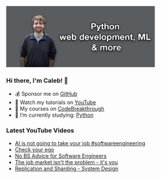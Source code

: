 <img src="github-cover-photo-my-face.jpg" width="400px" />

### Hi there, I'm Caleb! 🍛

- 💰 Sponsor me on [GitHub](https://github.com/sponsors/CalebCurry)
- 🎥 Watch my tutorials on [YouTube](https://www.youtube.com/calebthevideomaker2)
- 📗 My courses on [CodeBreakthrough](https://www.codebreakthrough.com)
- 🤔 I’m currently studying: [Python](https://www.youtube.com/watch?v=s3IvdkCq2_c&t=4254s)

### Latest YouTube Videos
<!-- YOUTUBE:START -->
- [AI is not going to take your job #softwareengineering](https://www.youtube.com/watch?v=EInWpO86ANs)
- [Check your ego](https://www.youtube.com/watch?v=kDomh1piAR0)
- [No BS Advice for Software Engineers](https://www.youtube.com/watch?v=ga3nYHWtS14)
- [The job market isn&#39;t the problem - it&#39;s you](https://www.youtube.com/watch?v=FqRfBg4V8_s)
- [Replication and Sharding - System Design](https://www.youtube.com/watch?v=oh8GvLf45t0)
<!-- YOUTUBE:END -->
